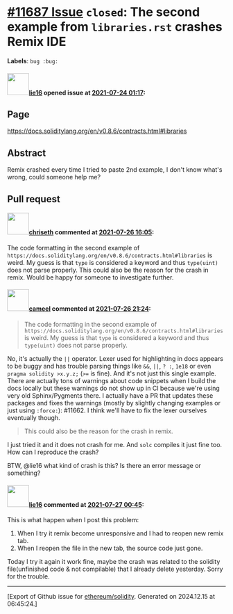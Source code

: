 # [\#11687 Issue](https://github.com/ethereum/solidity/issues/11687) `closed`: The second example from `libraries.rst` crashes Remix IDE
**Labels**: `bug :bug:`


#### <img src="https://avatars.githubusercontent.com/u/34703013?v=4" width="50">[lie16](https://github.com/lie16) opened issue at [2021-07-24 01:17](https://github.com/ethereum/solidity/issues/11687):

## Page

https://docs.soliditylang.org/en/v0.8.6/contracts.html#libraries

## Abstract

Remix crashed every time I tried to paste 2nd example, I don't know what's wrong, could someone help me?

## Pull request

<!--
Please link to your pull request which resolves this issue
-->


#### <img src="https://avatars.githubusercontent.com/u/9073706?v=4" width="50">[chriseth](https://github.com/chriseth) commented at [2021-07-26 16:05](https://github.com/ethereum/solidity/issues/11687#issuecomment-886831997):

The code formatting in the second example of `https://docs.soliditylang.org/en/v0.8.6/contracts.html#libraries` is weird. My guess is that `type` is considered a keyword and thus `type(uint)` does not parse properly. This could also be the reason for the crash in remix. Would be happy for someone to investigate further.

#### <img src="https://avatars.githubusercontent.com/u/137030?v=4" width="50">[cameel](https://github.com/cameel) commented at [2021-07-26 21:24](https://github.com/ethereum/solidity/issues/11687#issuecomment-887038045):

> The code formatting in the second example of `https://docs.soliditylang.org/en/v0.8.6/contracts.html#libraries` is weird. My guess is that `type` is considered a keyword and thus `type(uint)` does not parse properly.

No, it's actually the `||` operator. Lexer used for highlighting in docs appears to be buggy and has trouble parsing things like  `&&`, `||`, `? :`, `1e18` or even `pragma solidity >x.y.z;` (`>=` is fine). And it's not just this single example. There are actually tons of warnings about code snippets when I build the docs locally but these warnings do not show up in CI because we're using very old Sphinx/Pygments there. I actually have a PR that updates these packages and fixes the warnings (mostly by slightly changing examples or just using `:force:`): #11662. I think we'll have to fix the lexer ourselves eventually though.

> This could also be the reason for the crash in remix.

I just tried it and it does not crash for me. And `solc` compiles it just fine too. How can I reproduce the crash?

BTW, @lie16 what kind of crash is this? Is there an error message or something?

#### <img src="https://avatars.githubusercontent.com/u/34703013?v=4" width="50">[lie16](https://github.com/lie16) commented at [2021-07-27 00:45](https://github.com/ethereum/solidity/issues/11687#issuecomment-887124862):

This is what happen when I post this problem:
1. When I try it remix become unresponsive and I had to reopen new remix tab. 
2. When I reopen the file in the new tab, the source code just gone.

Today I try it again it work fine, maybe the crash was related to the solidity file(unfinished code & not compilable) that I already delete yesterday.
Sorry for the trouble.


-------------------------------------------------------------------------------



[Export of Github issue for [ethereum/solidity](https://github.com/ethereum/solidity). Generated on 2024.12.15 at 06:45:24.]
